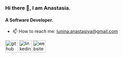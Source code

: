 ### Hi there 👋, I am Anastasia.
#### A Software Developer.

- 📫 How to reach me: lunina.anastasiya@gmail.com 


[<img src='https://cdn.jsdelivr.net/npm/simple-icons@3.0.1/icons/github.svg' alt='github' height='40' target="_blank">](https://github.com/AnastasiaLunina) [<img src='https://cdn.jsdelivr.net/npm/simple-icons@3.0.1/icons/linkedin.svg' alt='linkedin' height='40' target="_blank">](https://www.linkedin.com/in/anastasia-lunina/) [<img src='https://cdn.jsdelivr.net/npm/simple-icons@3.0.1/icons/icloud.svg' alt='website' height='40' target="_blank">](https://github.com/AnastasiaLunina)  


